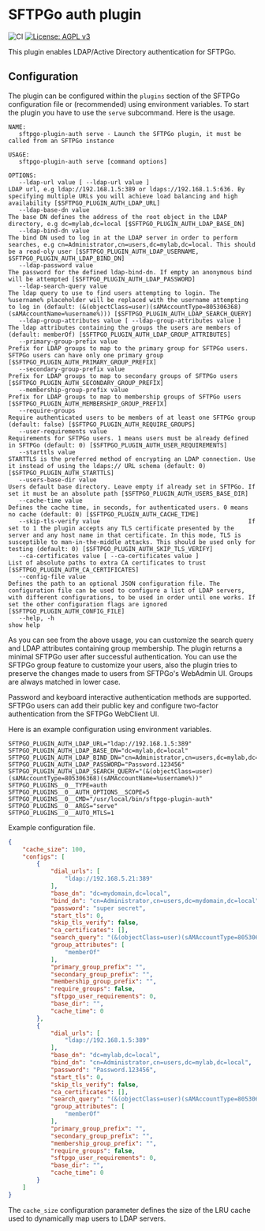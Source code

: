 # SFTPGo auth plugin

![CI](https://github.com/sftpgo/sftpgo-plugin-auth/workflows/CI/badge.svg?branch=main&event=push)
[![License: AGPL v3](https://img.shields.io/badge/License-AGPLv3-blue.svg)](https://www.gnu.org/licenses/agpl-3.0)

This plugin enables LDAP/Active Directory authentication for SFTPGo.

## Configuration

The plugin can be configured within the `plugins` section of the SFTPGo configuration file or (recommended) using environment variables. To start the plugin you have to use the `serve` subcommand. Here is the usage.

```shell
NAME:
   sftpgo-plugin-auth serve - Launch the SFTPGo plugin, it must be called from an SFTPGo instance

USAGE:
   sftpgo-plugin-auth serve [command options]

OPTIONS:
   --ldap-url value [ --ldap-url value ]                            LDAP url, e.g ldap://192.168.1.5:389 or ldaps://192.168.1.5:636. By specifying multiple URLs you will achieve load balancing and high availability [$SFTPGO_PLUGIN_AUTH_LDAP_URL]
   --ldap-base-dn value                                             The base DN defines the address of the root object in the LDAP directory, e.g dc=mylab,dc=local [$SFTPGO_PLUGIN_AUTH_LDAP_BASE_DN]
   --ldap-bind-dn value                                             The bind DN used to log in at the LDAP server in order to perform searches, e.g cn=Administrator,cn=users,dc=mylab,dc=local. This should be a read-oly user [$SFTPGO_PLUGIN_AUTH_LDAP_USERNAME, $SFTPGO_PLUGIN_AUTH_LDAP_BIND_DN]
   --ldap-password value                                            The password for the defined ldap-bind-dn. If empty an anonymous bind will be attempted [$SFTPGO_PLUGIN_AUTH_LDAP_PASSWORD]
   --ldap-search-query value                                        The ldap query to use to find users attempting to login. The %username% placeholder will be replaced with the username attempting to log in (default: (&(objectClass=user)(sAMAccountType=805306368)(sAMAccountName=%username%))) [$SFTPGO_PLUGIN_AUTH_LDAP_SEARCH_QUERY]
   --ldap-group-attributes value [ --ldap-group-attributes value ]  The ldap attributes containing the groups the users are members of (default: memberOf) [$SFTPGO_PLUGIN_AUTH_LDAP_GROUP_ATTRIBUTES]
   --primary-group-prefix value                                     Prefix for LDAP groups to map to the primary group for SFTPGo users. SFTPGo users can have only one primary group [$SFTPGO_PLUGIN_AUTH_PRIMARY_GROUP_PREFIX]
   --secondary-group-prefix value                                   Prefix for LDAP groups to map to secondary groups of SFTPGo users [$SFTPGO_PLUGIN_AUTH_SECONDARY_GROUP_PREFIX]
   --membership-group-prefix value                                  Prefix for LDAP groups to map to membership groups of SFTPGo users [$SFTPGO_PLUGIN_AUTH_MEMBERSHIP_GROUP_PREFIX]
   --require-groups                                                 Require authenticated users to be members of at least one SFTPGo group (default: false) [$SFTPGO_PLUGIN_AUTH_REQUIRE_GROUPS]
   --user-requirements value                                        Requirements for SFTPGo users. 1 means users must be already defined in SFTPGo (default: 0) [$SFTPGO_PLUGIN_AUTH_USER_REQUIREMENTS]
   --starttls value                                                 STARTTLS is the preferred method of encrypting an LDAP connection. Use it instead of using the ldaps:// URL schema (default: 0) [$SFTPGO_PLUGIN_AUTH_STARTTLS]
   --users-base-dir value                                           Users default base directory. Leave empty if already set in SFTPGo. If set it must be an absolute path [$SFTPGO_PLUGIN_AUTH_USERS_BASE_DIR]
   --cache-time value                                               Defines the cache time, in seconds, for authenticated users. 0 means no cache (default: 0) [$SFTPGO_PLUGIN_AUTH_CACHE_TIME]
   --skip-tls-verify value                                          If set to 1 the plugin accepts any TLS certificate presented by the server and any host name in that certificate. In this mode, TLS is susceptible to man-in-the-middle attacks. This should be used only for testing (default: 0) [$SFTPGO_PLUGIN_AUTH_SKIP_TLS_VERIFY]
   --ca-certificates value [ --ca-certificates value ]              List of absolute paths to extra CA certificates to trust [$SFTPGO_PLUGIN_AUTH_CA_CERTIFICATES]
   --config-file value                                              Defines the path to an optional JSON configuration file. The configuration file can be used to configure a list of LDAP servers, with different configurations, to be used in order until one works. If set the other configuration flags are ignored [$SFTPGO_PLUGIN_AUTH_CONFIG_FILE]
   --help, -h                                                       show help
```

As you can see from the above usage, you can customize the search query and LDAP attributes containing group membership.
The plugin returns a minimal SFTPGo user after successful authentication.
You can use the SFTPGo group feature to customize your users, also the plugin tries to preserve the changes made to users from SFTPGo's WebAdmin UI.
Groups are always matched in lower case.

Password and keyboard interactive authentication methods are supported.
SFTPGo users can add their public key and configure two-factor authentication from the SFTPGo WebClient UI.

Here is an example configuration using environment variables.

```text
SFTPGO_PLUGIN_AUTH_LDAP_URL="ldap://192.168.1.5:389"
SFTPGO_PLUGIN_AUTH_LDAP_BASE_DN="dc=mylab,dc=local"
SFTPGO_PLUGIN_AUTH_LDAP_BIND_DN="cn=Administrator,cn=users,dc=mylab,dc=local"
SFTPGO_PLUGIN_AUTH_LDAP_PASSWORD="Password.123456"
SFTPGO_PLUGIN_AUTH_LDAP_SEARCH_QUERY="(&(objectClass=user)(sAMAccountType=805306368)(sAMAccountName=%username%))"
SFTPGO_PLUGINS__0__TYPE=auth
SFTPGO_PLUGINS__0__AUTH_OPTIONS__SCOPE=5
SFTPGO_PLUGINS__0__CMD="/usr/local/bin/sftpgo-plugin-auth"
SFTPGO_PLUGINS__0__ARGS="serve"
SFTPGO_PLUGINS__0__AUTO_MTLS=1
```

Example configuration file.

```json
{
    "cache_size": 100,
    "configs": [
        {
            "dial_urls": [
                "ldap://192.168.5.21:389"
            ],
            "base_dn": "dc=mydomain,dc=local",
            "bind_dn": "cn=Administrator,cn=users,dc=mydomain,dc=local",
            "password": "super secret",
            "start_tls": 0,
            "skip_tls_verify": false,
            "ca_certificates": [],
            "search_query": "(&(objectClass=user)(sAMAccountType=805306368)(sAMAccountName=%username%))",
            "group_attributes": [
                "memberOf"
            ],
            "primary_group_prefix": "",
            "secondary_group_prefix": "",
            "membership_group_prefix": "",
            "require_groups": false,
            "sftpgo_user_requirements": 0,
            "base_dir": "",
            "cache_time": 0
        },
        {
            "dial_urls": [
                "ldap://192.168.1.5:389"
            ],
            "base_dn": "dc=mylab,dc=local",
            "bind_dn": "cn=Administrator,cn=users,dc=mylab,dc=local",
            "password": "Password.123456",
            "start_tls": 0,
            "skip_tls_verify": false,
            "ca_certificates": [],
            "search_query": "(&(objectClass=user)(sAMAccountType=805306368)(sAMAccountName=%username%))",
            "group_attributes": [
                "memberOf"
            ],
            "primary_group_prefix": "",
            "secondary_group_prefix": "",
            "membership_group_prefix": "",
            "require_groups": false,
            "sftpgo_user_requirements": 0,
            "base_dir": "",
            "cache_time": 0
        }
    ]
}
```

The `cache_size` configuration parameter defines the size of the LRU cache used to dynamically map users to LDAP servers.
